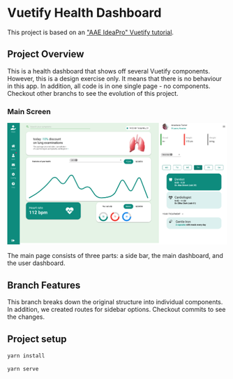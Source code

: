 # Vuetify Health Dashboard
This project is based on an ["AAE IdeaPro" Vuetify tutorial](https://www.youtube.com/watch?v=GAo_kUyhQzw).

## Project Overview

This is a health dashboard that shows off several Vuetify components. However, this is a design exercise only. It means that there is no behaviour in this app. In addition, all code is in one single page - no components. Checkout other branchs to see the evolution of this project.

### Main Screen

<img src="./pics/MainPage.png" />

The main page consists of three parts: a side bar, the main dashboard, and the user dashboard.

## Branch Features

This branch breaks down the original structure into individual components. In addition, we created routes for sidebar options. Checkout commits to see the changes.

## Project setup
```
yarn install
```

```
yarn serve
```
